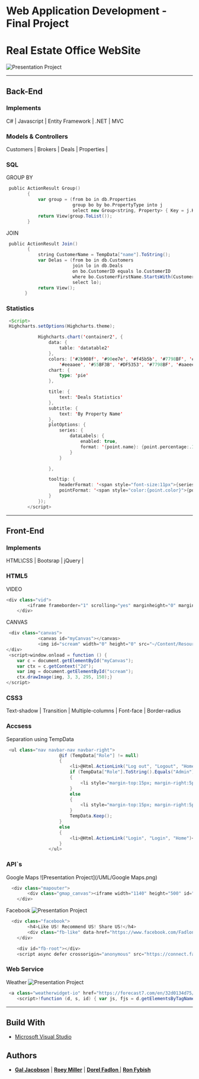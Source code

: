 # Web Application Development - Final Project

# Real Estate Office WebSite
![Presentation Project](/UML/MainPage.png)

---
## Back-End
### Implements
C# | Javascript | Entity Framework | .NET | MVC

### Models & Controllers
Customers | Brokers | Deals | Properties | 

### SQL

GROUP BY

```scala
 public ActionResult Group()
        {
            var group = (from bo in db.Properties
                         group bo by bo.PropertyType into j
                         select new Group<string, Property> { Key = j.Key, Values = j });
            return View(group.ToList());
        }
```

JOIN

```scala
 public ActionResult Join()
        {
            string CustomerName = TempData["name"].ToString();
            var Delas = (from bo in db.Customers
                         join lo in db.Deals
                         on bo.CustomerID equals lo.CustomerID
                         where bo.CustomerFirstName.StartsWith(CustomerName)
                         select lo);
            return View();   
       }
```
### Statistics
```scala
 <Script>
 Highcharts.setOptions(Highcharts.theme);

            Highcharts.chart('container2', {
                data: {
                    table: 'datatable2'
                },
                colors: ['#2b908f', '#90ee7e', '#f45b5b', '#7798BF', '#aaeeee', '#ff0066',
                    '#eeaaee', '#55BF3B', '#DF5353', '#7798BF', '#aaeeee'],
                chart: {
                    type: 'pie'
                },

                title: {
                    text: 'Deals Statistics'
                },
                subtitle: {
                    text: 'By Property Name'
                },
                plotOptions: {
                    series: {
                        dataLabels: {
                            enabled: true,
                            format: '{point.name}: {point.percentage:.1f} %'
                        }
                    }

                },

                tooltip: {
                    headerFormat: '<span style="font-size:11px">{series.name}</span><br>',
                    pointFormat: '<span style="color:{point.color}">{point.name}</span>: <b>{point.y:.2f}%</b> of total<br/>'
                }
            });
        </script>
```

---
## Front-End
### Implements
HTML\CSS | Bootsrap | jQuery | 

### HTML5
VIDEO
```scala
<div class="vid">
        <iframe frameborder="1" scrolling="yes" marginheight="0" marginwidth="0" width="1135" height="500" type="text/html" src="https://www.youtube.com/embed/rzSUKaz1lHY?autoplay=1&fs=1&iv_load_policy=3&showinfo=0&rel=0&cc_load_policy=0&start=0&end=0&vq=hd1080"></iframe>
    </div>
```
CANVAS
```scala
 <div class="canvas">
            <canvas id="myCanvas"></canvas>
            <img id="scream" width="0" height="0" src="~/Content/Resources/Imeges/service.jpg" alt="The Scream">
</div>
 <script>window.onload = function () {
    var c = document.getElementById("myCanvas");
    var ctx = c.getContext("2d");
    var img = document.getElementById("scream");
    ctx.drawImage(img, 3, 3, 295, 150);}
</script>
```

### CSS3
Text-shadow | Transition | Multiple-columns | Font-face | Border-radius


### Accsess
Separation using TempData

```scala
 <ul class="nav navbar-nav navbar-right">
                    @if (TempData["Role"] != null)
                    {
                        <li>@Html.ActionLink("Log out", "Logout", "Home")</li>
                        if (TempData["Role"].ToString().Equals("Admin"))
                        {
                            <li style="margin-top:15px; margin-right:5px;"> @TempData["name"].ToString() </li><img src="~/Content/Resources/Team/Gal.jpeg" style="margin-top:1rem; width:30px; height:30px;" class="profile-image img-circle"> 
                        }
                        else
                        {
                            <li style="margin-top:15px; margin-right:5px;"> @TempData["name"].ToString() </li>
                        }
                        TempData.Keep();
                    }
                    else
                    {
                        <li>@Html.ActionLink("Login", "Login", "Home")</li>
                    }
                </ul>
```



### API`s

Google Maps
![Presentation Project](/UML/Google Maps.png)

```scala
  <div class="mapouter">
        <div class="gmap_canvas"><iframe width="1140" height="500" id="gmap_canvas" src="https://maps.google.com/maps?q=%D7%A8%D7%95%D7%98%D7%A9%D7%99%D7%9C%D7%93%2032%20%D7%91%D7%AA%20%D7%99%D7%9D&t=k&z=15&ie=UTF8&iwloc=&output=embed" frameborder="1" scrolling="yes" marginheight="10" marginwidth="0"></iframe></div>
    </div>
```

Facebook
![Presentation Project](/UML/Facebook.png)
```scala
  <div class="facebook">
        <h4>Like US! Recommend US! Share US!</h4>
        <div class="fb-like" data-href="https://www.facebook.com/Fadlon-Real-Estate-124652649071990/" data-width="" data-layout="button_count" data-action="like" data-size="large" data-share="false"></div> <div class="fb-like" data-href="https://www.facebook.com/Fadlon-Real-Estate-124652649071990/" data-width="200" data-layout="button_count" data-action="recommend" data-size="large" data-share="true"></div>
    </div>

    <div id="fb-root"></div>
    <script async defer crossorigin="anonymous" src="https://connect.facebook.net/en_US/sdk.js#xfbml=1&version=v7.0"></script>

```
### Web Service

Weather
![Presentation Project](/UML/Weather.png)
```scala
 <a class="weatherwidget-io" href="https://forecast7.com/en/32d0134d75/bat-yam/" data-label_1="BAT YAM" data-label_2="WEATHER" data-font="Times New Roman" data-icons="Climacons Animated" data-theme="weather_one">BAT YAM WEATHER</a>
    <script>!function (d, s, id) { var js, fjs = d.getElementsByTagName(s)[0]; if (!d.getElementById(id)) { js = d.createElement(s); js.id = id; js.src = 'https://weatherwidget.io/js/widget.min.js'; fjs.parentNode.insertBefore(js, fjs); } }(document, 'script', 'weatherwidget-io-js');</script>

```


---
## Build With
* [Microsoft Visual Studio ](https://visualstudio.microsoft.com/) 

## Authors
* **[Gal Jacobson](https://www.linkedin.com/in/jacobsongal/)** | **[Roey Miller](https://www.linkedin.com/in/roey-miller-046b68199/)** | **[ Dorel Fadlon ](https://www.linkedin.com/in/dorel-fadlon/)** | **[ Ron Fybish](https://www.linkedin.com/in/ron-fybish/)** 
